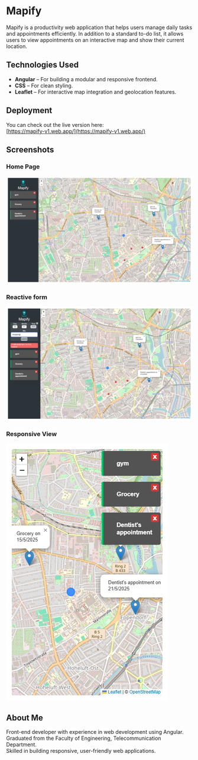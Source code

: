# Mapify

Mapify is a productivity web application that helps users manage daily tasks and appointments efficiently. In addition to a standard to-do list, it allows users to view appointments on an interactive map and show their current location.

## Technologies Used

- **Angular** – For building a modular and responsive frontend.
- **CSS** – For clean styling.
- **Leaflet** – For interactive map integration and geolocation features.

## Deployment

You can check out the live version here:  
[https://mapify-v1.web.app/](https://mapify-v1.web.app/)

## Screenshots

### Home Page

![App Screenshot](https://raw.githubusercontent.com/mohamedsabry30/angular-mapify/main/screenshots/regular.png)

### Reactive form

![App Screenshot](https://raw.githubusercontent.com/mohamedsabry30/angular-mapify/main/screenshots/validator.png)

### Responsive View

![App Screenshot](https://raw.githubusercontent.com/mohamedsabry30/angular-mapify/main/screenshots/responsive.png)

## About Me

Front-end developer with experience in web development using Angular.  
Graduated from the Faculty of Engineering, Telecommunication Department.  
Skilled in building responsive, user-friendly web applications.

